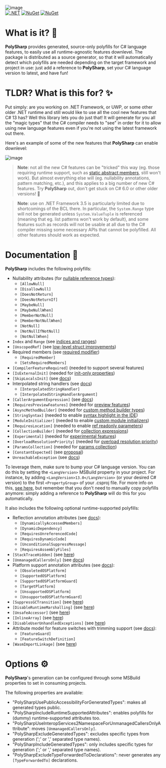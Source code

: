 ![image](https://user-images.githubusercontent.com/10199417/197341200-3810e13c-9104-4911-90fc-b8add0862458.png)
<br/>
[![.NET](https://github.com/Sergio0694/PolySharp/workflows/.NET/badge.svg)](https://github.com/Sergio0694/PolySharp/actions) [![NuGet](https://img.shields.io/nuget/dt/PolySharp.svg)](https://www.nuget.org/stats/packages/PolySharp?groupby=Version) [![NuGet](https://img.shields.io/nuget/vpre/PolySharp.svg)](https://www.nuget.org/packages/PolySharp/)

# What is it? 🚀

**PolySharp** provides generated, source-only polyfills for C# language features, to easily use all runtime-agnostic features downlevel. The package is distributed as a source generator, so that it will automatically detect which polyfills are needed depending on the target framework and project in use: just add a reference to **PolySharp**, set your C# language version to latest, and have fun!

# TLDR? What is this for? ✨

Put simply: are you working on .NET Framework, or UWP, or some other older .NET runtime and still would like to use all the cool new features that C# 13 has? Well this library lets you do just that! It will generate for you all the "magic types" that the C# compiler needs to "see" in order for it to allow using new language features even if you're not using the latest framework out there.

Here's an example of some of the new features that **PolySharp** can enable downlevel:

![image](https://user-images.githubusercontent.com/10199417/198630498-df1e215c-6788-4aef-8ba5-b0b71772233e.png)

> **Note**: not all the new C# features can be "tricked" this way (eg. those requiring runtime support, such as [static abstract members](https://learn.microsoft.com/dotnet/csharp/whats-new/tutorials/static-virtual-interface-members), still won't work). But almost everything else will (eg. nullability annotations, pattern matching, etc.), and this applies to a big number of new C# features. Try **PolySharp** out, don't get stuck on C# 6.0 or other older versions! 🎉

> **Note**: use on .NET Framework 3.5 is particularly limited due to shortcomings of the BCL there. In particular, the `System.Range` type will not be generated unless `System.ValueTuple` is referenced (meaning that eg. list patterns won't work by default), and some features such as records will not be usable at all due to the C# compiler missing some necessary APIs that cannot be polyfilled. All other features should work as expected.

# Documentation 📖

**PolySharp** includes the following polyfills:
- Nullability attributes (for [nullable reference types](https://learn.microsoft.com/dotnet/csharp/nullable-references)):
  - `[AllowNull]`
  - `[DisallowNull]`
  - `[DoesNotReturn]`
  - `[DoesNotReturnIf]`
  - `[MaybeNull]`
  - `[MaybeNullWhen]`
  - `[MemberNotNull]`
  - `[MemberNotNullWhen]`
  - `[NotNull]`
  - `[NotNullIfNotNull]`
  - `[NotNullWhen]`
- `Index` and `Range` (see [indices and ranges](https://learn.microsoft.com/dotnet/csharp/whats-new/tutorials/ranges-indexes))
- `[UnscopedRef]` (see [low-level struct improvements](https://github.com/dotnet/csharplang/blob/main/proposals/low-level-struct-improvements.md))
- Required members (see [required modifier](https://learn.microsoft.com/dotnet/csharp/language-reference/keywords/required))
  - `[RequiredMember]`
  - `[SetsRequiredMembers]`
- `[CompilerFeatureRequired]` (needed to support several features)
- `[IsExternalInit]` (needed for [init-only properties](https://learn.microsoft.com/dotnet/csharp/language-reference/keywords/init))
- `[SkipLocalsInit]` (see [docs](https://learn.microsoft.com/dotnet/csharp/language-reference/attributes/general#skiplocalsinit-attribute))
- Interpolated string handlers (see [docs](https://learn.microsoft.com/dotnet/csharp/whats-new/tutorials/interpolated-string-handler))
  - `[InterpolatedStringHandler]`
  - `[InterpolatedStringHandlerArgument]`
- `[CallerArgumentExpression]` (see [docs](https://learn.microsoft.com/dotnet/csharp/language-reference/proposals/csharp-10.0/caller-argument-expression))
- `[RequiresPreviewFeatures]` (needed for [preview features](https://github.com/dotnet/designs/blob/main/accepted/2021/preview-features/preview-features.md))
- `[AsyncMethodBuilder]` (needed for [custom method builder types](https://learn.microsoft.com/dotnet/csharp/language-reference/proposals/csharp-10.0/async-method-builders))
- `[StringSyntax]` (needed to enable [syntax highlight in the IDE](https://github.com/dotnet/runtime/issues/62505))
- `[ModuleInitializer]` (needed to enable [custom module initializers](https://learn.microsoft.com/dotnet/csharp/language-reference/proposals/csharp-9.0/module-initializers))
- `[RequiresLocation]` (needed to enable [ref readonly parameters](https://github.com/dotnet/csharplang/issues/6010))
- `[CollectionBuilder]` (needed for [collection expressions](https://github.com/dotnet/csharplang/issues/5354))
- `[Experimental]` (needed for [experimental features](https://learn.microsoft.com/en-us/dotnet/csharp/language-reference/proposals/csharp-12.0/experimental-attribute))
- `[OverloadResolutionPriority]` (needed for [overload resolution priority](https://learn.microsoft.com/en-us/dotnet/csharp/whats-new/csharp-13#overload-resolution-priority))
- `[ParamsCollection]` (needed for [params collection](https://learn.microsoft.com/en-us/dotnet/csharp/whats-new/csharp-13#params-collections))
- `[ConstantExpected]` (see [proposal](https://github.com/dotnet/runtime/issues/33771))
- `UnreachableException` (see [docs](https://learn.microsoft.com/en-us/dotnet/api/system.diagnostics.unreachableexception))

To leverage them, make sure to bump your C# language version. You can do this by setting the `<LangVersion>` MSBuild property in your project. For instance, by adding `<LangVersion>13.0</LangVersion>` (or your desired C# version) to the first `<PropertyGroup>` of your .csproj file. For more info on this, [see here](https://sergiopedri.medium.com/enabling-and-using-c-9-features-on-older-and-unsupported-runtimes-ce384d8debb), but remember that you don't need to manually copy polyfills anymore: simply adding a reference to **PolySharp** will do this for you automatically.

It also includes the following optional runtime-supported polyfills:
- Reflection annotation attributes (see [docs](https://learn.microsoft.com/dotnet/core/deploying/trimming/prepare-libraries-for-trimming)):
  - `[DynamicallyAccessedMembers]`
  - `[DynamicDependency]`
  - `[RequiresUnreferencedCode]`
  - `[RequiresDynamicCode]`
  - `[UnconditionalSuppressMessage]`
  - `[RequiresAssemblyFiles]`
- `[StackTraceHidden]` (see [here](https://makolyte.com/csharp-exclude-exception-throw-helper-methods-from-the-stack-trace/))
- `[UnmanagedCallersOnly]` (see [docs](https://learn.microsoft.com/dotnet/api/system.runtime.interopservices.unmanagedcallersonlyattribute))
- Platform support annotation attributes (see [docs](https://learn.microsoft.com/dotnet/standard/analyzers/platform-compat-analyzer)):
  - `[ObsoletedOSPlatform]`
  - `[SupportedOSPlatform]`
  - `[SupportedOSPlatformGuard]`
  - `[TargetPlatform]`
  - `[UnsupportedOSPlatform]`
  - `[UnsupportedOSPlatformGuard]`
- `[SuppressGCTransition]` (see [here](https://devblogs.microsoft.com/dotnet/improvements-in-native-code-interop-in-net-5-0/))
- `[DisableRuntimeMarshalling]` (see [here](https://learn.microsoft.com/dotnet/standard/native-interop/disabled-marshalling))
- `[UnsafeAccessor]` (see [here](https://github.com/dotnet/runtime/issues/81741))
- `[InlineArray]` (see [here](https://learn.microsoft.com/dotnet/csharp/language-reference/proposals/csharp-12.0/inline-arrays))
- `[DisableUserUnhandledExceptions]` (see [here](https://github.com/dotnet/runtime/issues/103105))
- Attribute model for feature switches with trimming support (see [docs](https://learn.microsoft.com/en-us/dotnet/core/whats-new/dotnet-9/runtime#attribute-model-for-feature-switches-with-trimming-support)):
  - `[FeatureGuard]`
  - `[FeatureSwitchDefinition]`
- `[WasmImportLinkage]` (see [here](https://github.com/dotnet/runtime/pull/93823))

# Options ⚙️

**PolySharp**'s generation can be configured through some MSBuild properties to set in consuming projects.

The following properties are available:
- "PolySharpUsePublicAccessibilityForGeneratedTypes": makes all generated types public.
- "PolySharpIncludeRuntimeSupportedAttributes": enables polyfills for (dummy) runtime-supported attributes too.
- "PolySharpUseInteropServices2NamespaceForUnmanagedCallersOnlyAttribute": moves `[UnmanagedCallersOnly]`.
- "PolySharpExcludeGeneratedTypes": excludes specific types from generation (';' or ',' separated type names).
- "PolySharpIncludeGeneratedTypes": only includes specific types for generation (';' or ',' separated type names).
- "PolySharpExcludeTypeForwardedToDeclarations": never generates any `[TypeForwardedTo]` declarations.
